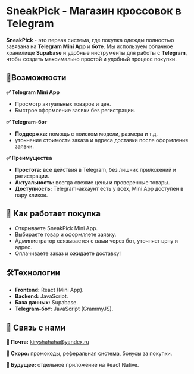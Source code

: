 # **SneakPick - Магазин кроссовок в Telegram**

**SneakPick** - это первая система, где покупка одежды полностью завязана на **Telegram Mini App** и **боте**. Мы используем облачное хранилище **Supabase** и удобные инструменты для работы с **Telegram**, чтобы создать максимально простой и удобный процесс покупки.

## **🚀Возможности**  

**✅ Telegram Mini App** 
- Просмотр актуальных товаров и цен.
- Быстрое оформление заявки без регистрации.
  
**✅ Telegram-бот** 
- **Поддержка:** помощь с поиском модели, размера и т.д.
- уточнение стоимости заказа и адреса доставки после оформления заявки.
  
**✅ Преимущества** 
- **Простота:** все действия в Telegram, без лишних приложений и регистрации.
- **Актуальность:** всегда свежие цены и проверенные товары.
- **Доступность:** Telegram-аккаунт есть у всех, Mini App доступен в пару кликов.

## **🛒 Как работает покупка** 

- Открываете SneakPick Mini App.
- Выбираете товар и оформляете заявку.
- Администратор связывается с вами через бот, уточняет цену и адрес.
- Оплачиваете заказ и ожидаете доставку!

## **🛠Технологии**

- **Frontend:** React (Mini App).
- **Backend:** JavaScript.
- **База данных:** Supabase.
- **Telegram-бот:** JavaScript (GrammyJS).

## **📩 Связь с нами**

**📧 Почта:** kiryshahaha@yandex.ru

**📢 Скоро:** промокоды, реферальная система, бонусы за покупки.

**📱 Будущее:** отдельное приложение на React Native.
